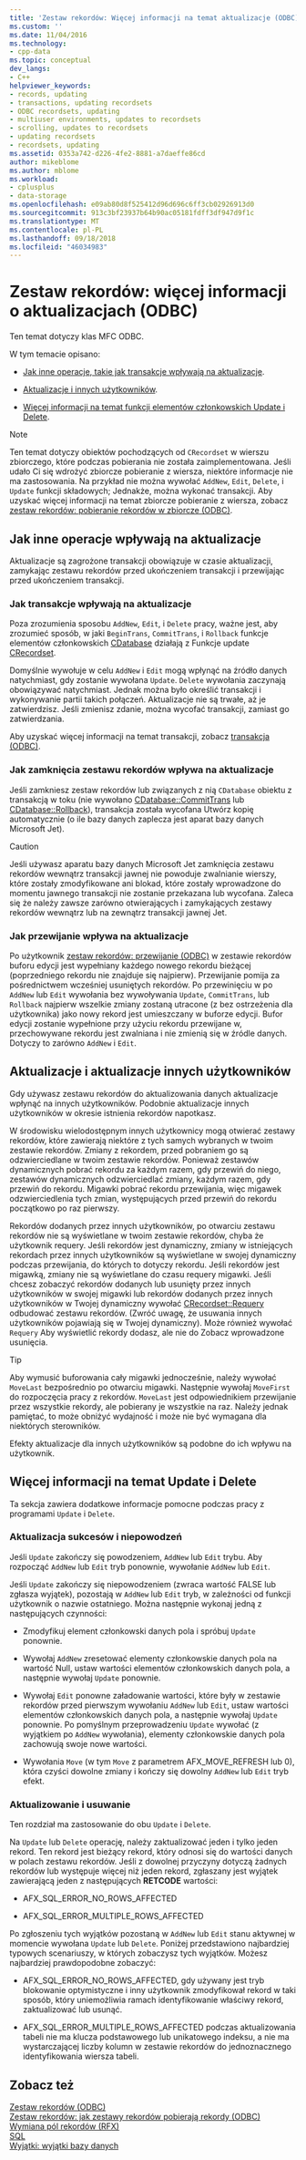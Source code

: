 ```yaml
---
title: 'Zestaw rekordów: Więcej informacji na temat aktualizacje (ODBC) | Dokumentacja firmy Microsoft'
ms.custom: ''
ms.date: 11/04/2016
ms.technology:
- cpp-data
ms.topic: conceptual
dev_langs:
- C++
helpviewer_keywords:
- records, updating
- transactions, updating recordsets
- ODBC recordsets, updating
- multiuser environments, updates to recordsets
- scrolling, updates to recordsets
- updating recordsets
- recordsets, updating
ms.assetid: 0353a742-d226-4fe2-8881-a7daeffe86cd
author: mikeblome
ms.author: mblome
ms.workload:
- cplusplus
- data-storage
ms.openlocfilehash: e09ab80d8f525412d96d696c6ff3cb02926913d0
ms.sourcegitcommit: 913c3bf23937b64b90ac05181fdff3df947d9f1c
ms.translationtype: MT
ms.contentlocale: pl-PL
ms.lasthandoff: 09/18/2018
ms.locfileid: "46034983"
---
```

# <a name="recordset-more-about-updates-odbc"></a>Zestaw rekordów: więcej informacji o aktualizacjach (ODBC)

Ten temat dotyczy klas MFC ODBC.  
  
W tym temacie opisano:  
  
- [Jak inne operacje, takie jak transakcje wpływają na aktualizacje](#_core_how_transactions_affect_updates).  
  
- [Aktualizacje i innych użytkowników](#_core_your_updates_and_the_updates_of_other_users).  
  
- [Więcej informacji na temat funkcji elementów członkowskich Update i Delete](#_core_more_about_update_and_delete).  
  
> [!NOTE]
>  Ten temat dotyczy obiektów pochodzących od `CRecordset` w wierszu zbiorczego, które podczas pobierania nie została zaimplementowana. Jeśli udało Ci się wdrożyć zbiorcze pobieranie z wiersza, niektóre informacje nie ma zastosowania. Na przykład nie można wywołać `AddNew`, `Edit`, `Delete`, i `Update` funkcji składowych; Jednakże, można wykonać transakcji. Aby uzyskać więcej informacji na temat zbiorcze pobieranie z wiersza, zobacz [zestaw rekordów: pobieranie rekordów w zbiorcze (ODBC)](../../data/odbc/recordset-fetching-records-in-bulk-odbc.md).  
  
##  <a name="_core_how_other_operations_affect_updates"></a> Jak inne operacje wpływają na aktualizacje  

Aktualizacje są zagrożone transakcji obowiązuje w czasie aktualizacji, zamykając zestawu rekordów przed ukończeniem transakcji i przewijając przed ukończeniem transakcji.  
  
###  <a name="_core_how_transactions_affect_updates"></a> Jak transakcje wpływają na aktualizacje  

Poza zrozumienia sposobu `AddNew`, `Edit`, i `Delete` pracy, ważne jest, aby zrozumieć sposób, w jaki `BeginTrans`, `CommitTrans`, i `Rollback` funkcje elementów członkowskich [CDatabase](../../mfc/reference/cdatabase-class.md) działają z Funkcje update [CRecordset](../../mfc/reference/crecordset-class.md).  
  
Domyślnie wywołuje w celu `AddNew` i `Edit` mogą wpłynąć na źródło danych natychmiast, gdy zostanie wywołana `Update`. `Delete` wywołania zaczynają obowiązywać natychmiast. Jednak można było określić transakcji i wykonywanie partii takich połączeń. Aktualizacje nie są trwałe, aż je zatwierdzisz. Jeśli zmienisz zdanie, można wycofać transakcji, zamiast go zatwierdzania.  
  
Aby uzyskać więcej informacji na temat transakcji, zobacz [transakcja (ODBC)](../../data/odbc/transaction-odbc.md).  
  
###  <a name="_core_how_closing_the_recordset_affects_updates"></a> Jak zamknięcia zestawu rekordów wpływa na aktualizacje  

Jeśli zamkniesz zestaw rekordów lub związanych z nią `CDatabase` obiektu z transakcją w toku (nie wywołano [CDatabase::CommitTrans](../../mfc/reference/cdatabase-class.md#committrans) lub [CDatabase::Rollback](../../mfc/reference/cdatabase-class.md#rollback)), transakcja została wycofana Utwórz kopię automatycznie (o ile bazy danych zaplecza jest aparat bazy danych Microsoft Jet).  
  
> [!CAUTION]
>  Jeśli używasz aparatu bazy danych Microsoft Jet zamknięcia zestawu rekordów wewnątrz transakcji jawnej nie powoduje zwalnianie wierszy, które zostały zmodyfikowane ani blokad, które zostały wprowadzone do momentu jawnego transakcji nie zostanie przekazana lub wycofana. Zaleca się że należy zawsze zarówno otwierających i zamykających zestawy rekordów wewnątrz lub na zewnątrz transakcji jawnej Jet.  
  
###  <a name="_core_how_scrolling_affects_updates"></a> Jak przewijanie wpływa na aktualizacje  

Po użytkownik [zestaw rekordów: przewijanie (ODBC)](../../data/odbc/recordset-scrolling-odbc.md) w zestawie rekordów buforu edycji jest wypełniany każdego nowego rekordu bieżącej (poprzedniego rekordu nie znajduje się najpierw). Przewijanie pomija za pośrednictwem wcześniej usuniętych rekordów. Po przewinięciu w po `AddNew` lub `Edit` wywołania bez wywoływania `Update`, `CommitTrans`, lub `Rollback` najpierw wszelkie zmiany zostaną utracone (z bez ostrzeżenia dla użytkownika) jako nowy rekord jest umieszczany w buforze edycji. Bufor edycji zostanie wypełnione przy użyciu rekordu przewijane w, przechowywane rekordu jest zwalniana i nie zmienią się w źródle danych. Dotyczy to zarówno `AddNew` i `Edit`.  
  
##  <a name="_core_your_updates_and_the_updates_of_other_users"></a> Aktualizacje i aktualizacje innych użytkowników  

Gdy używasz zestawu rekordów do aktualizowania danych aktualizacje wpłynąć na innych użytkowników. Podobnie aktualizacje innych użytkowników w okresie istnienia rekordów napotkasz.  
  
W środowisku wielodostępnym innych użytkownicy mogą otwierać zestawy rekordów, które zawierają niektóre z tych samych wybranych w twoim zestawie rekordów. Zmiany z rekordem, przed pobraniem go są odzwierciedlane w twoim zestawie rekordów. Ponieważ zestawów dynamicznych pobrać rekordu za każdym razem, gdy przewiń do niego, zestawów dynamicznych odzwierciedlać zmiany, każdym razem, gdy przewiń do rekordu. Migawki pobrać rekordu przewijania, więc migawek odzwierciedlenia tych zmian, występujących przed przewiń do rekordu początkowo po raz pierwszy.  
  
Rekordów dodanych przez innych użytkowników, po otwarciu zestawu rekordów nie są wyświetlane w twoim zestawie rekordów, chyba że użytkownik requery. Jeśli rekordów jest dynamiczny, zmiany w istniejących rekordach przez innych użytkowników są wyświetlane w swojej dynamiczny podczas przewijania, do których to dotyczy rekordu. Jeśli rekordów jest migawką, zmiany nie są wyświetlane do czasu requery migawki. Jeśli chcesz zobaczyć rekordów dodanych lub usunięty przez innych użytkowników w swojej migawki lub rekordów dodanych przez innych użytkowników w Twojej dynamiczny wywołać [CRecordset::Requery](../../mfc/reference/crecordset-class.md#requery) odbudować zestawu rekordów. (Zwróć uwagę, że usuwania innych użytkowników pojawiają się w Twojej dynamiczny). Może również wywołać `Requery` Aby wyświetlić rekordy dodasz, ale nie do Zobacz wprowadzone usunięcia.  
  
> [!TIP]
>  Aby wymusić buforowania cały migawki jednocześnie, należy wywołać `MoveLast` bezpośrednio po otwarciu migawki. Następnie wywołaj `MoveFirst` do rozpoczęcia pracy z rekordów. `MoveLast` jest odpowiednikiem przewijanie przez wszystkie rekordy, ale pobierany je wszystkie na raz. Należy jednak pamiętać, to może obniżyć wydajność i może nie być wymagana dla niektórych sterowników.  
  
Efekty aktualizacje dla innych użytkowników są podobne do ich wpływu na użytkownik.  
  
##  <a name="_core_more_about_update_and_delete"></a> Więcej informacji na temat Update i Delete  

Ta sekcja zawiera dodatkowe informacje pomocne podczas pracy z programami `Update` i `Delete`.  
  
### <a name="update-success-and-failure"></a>Aktualizacja sukcesów i niepowodzeń  

Jeśli `Update` zakończy się powodzeniem, `AddNew` lub `Edit` trybu. Aby rozpocząć `AddNew` lub `Edit` tryb ponownie, wywołanie `AddNew` lub `Edit`.  
  
Jeśli `Update` zakończy się niepowodzeniem (zwraca wartość FALSE lub zgłasza wyjątek), pozostają w `AddNew` lub `Edit` tryb, w zależności od funkcji użytkownik o nazwie ostatniego. Można następnie wykonaj jedną z następujących czynności:  
  
- Zmodyfikuj element członkowski danych pola i spróbuj `Update` ponownie.  
  
- Wywołaj `AddNew` zresetować elementy członkowskie danych pola na wartość Null, ustaw wartości elementów członkowskich danych pola, a następnie wywołaj `Update` ponownie.  
  
- Wywołaj `Edit` ponowne załadowanie wartości, które były w zestawie rekordów przed pierwszym wywołaniu `AddNew` lub `Edit`, ustaw wartości elementów członkowskich danych pola, a następnie wywołaj `Update` ponownie. Po pomyślnym przeprowadzeniu `Update` wywołać (z wyjątkiem po `AddNew` wywołania), elementy członkowskie danych pola zachowują swoje nowe wartości.  
  
- Wywołania `Move` (w tym `Move` z parametrem AFX_MOVE_REFRESH lub 0), która czyści dowolne zmiany i kończy się dowolny `AddNew` lub `Edit` tryb efekt.  
  
### <a name="update-and-delete"></a>Aktualizowanie i usuwanie  

Ten rozdział ma zastosowanie do obu `Update` i `Delete`.  
  
Na `Update` lub `Delete` operację, należy zaktualizować jeden i tylko jeden rekord. Ten rekord jest bieżący rekord, który odnosi się do wartości danych w polach zestawu rekordów. Jeśli z dowolnej przyczyny dotyczą żadnych rekordów lub występuje więcej niż jeden rekord, zgłaszany jest wyjątek zawierającą jeden z następujących **RETCODE** wartości:  
  
- AFX_SQL_ERROR_NO_ROWS_AFFECTED  
  
- AFX_SQL_ERROR_MULTIPLE_ROWS_AFFECTED  
  
Po zgłoszeniu tych wyjątków pozostaną w `AddNew` lub `Edit` stanu aktywnej w momencie wywołana `Update` lub `Delete`. Poniżej przedstawiono najbardziej typowych scenariuszy, w których zobaczysz tych wyjątków. Możesz najbardziej prawdopodobne zobaczyć:  
  
- AFX_SQL_ERROR_NO_ROWS_AFFECTED, gdy używany jest tryb blokowanie optymistyczne i inny użytkownik zmodyfikował rekord w taki sposób, który uniemożliwia ramach identyfikowanie właściwy rekord, zaktualizować lub usunąć.  
  
- AFX_SQL_ERROR_MULTIPLE_ROWS_AFFECTED podczas aktualizowania tabeli nie ma klucza podstawowego lub unikatowego indeksu, a nie ma wystarczającej liczby kolumn w zestawie rekordów do jednoznacznego identyfikowania wiersza tabeli.  
  
## <a name="see-also"></a>Zobacz też  

[Zestaw rekordów (ODBC)](../../data/odbc/recordset-odbc.md)<br/>
[Zestaw rekordów: jak zestawy rekordów pobierają rekordy (ODBC)](../../data/odbc/recordset-how-recordsets-select-records-odbc.md)<br/>
[Wymiana pól rekordów (RFX)](../../data/odbc/record-field-exchange-rfx.md)<br/>
[SQL](../../data/odbc/sql.md)<br/>
[Wyjątki: wyjątki bazy danych](../../mfc/exceptions-database-exceptions.md)